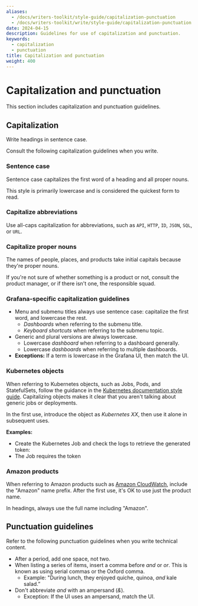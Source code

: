 ```yaml
---
aliases:
  - /docs/writers-toolkit/style-guide/capitalization-punctuation
  - /docs/writers-toolkit/write/style-guide/capitalization-punctuation
date: 2024-04-15
description: Guidelines for use of capitalization and punctuation.
keywords:
  - capitalization
  - punctuation
title: Capitalization and punctuation
weight: 400
---
```


# Capitalization and punctuation

This section includes capitalization and punctuation guidelines.

## Capitalization

Write headings in sentence case.

Consult the following capitalization guidelines when you write.

### Sentence case

Sentence case capitalizes the first word of a heading and all proper nouns.

This style is primarily lowercase and is considered the quickest form to read.

### Capitalize abbreviations

Use all-caps capitalization for abbreviations, such as `API`, `HTTP`, `ID`, `JSON`, `SQL`, or `URL`.

### Capitalize proper nouns

The names of people, places, and products take initial capitals because they're proper nouns.

If you're not sure of whether something is a product or not, consult the product manager, or if there isn't one, the responsible squad.

### Grafana-specific capitalization guidelines

- Menu and submenu titles always use sentence case: capitalize the first word, and lowercase the rest.
  - _Dashboards_ when referring to the submenu title.
  - _Keyboard shortcuts_ when referring to the submenu topic.
- Generic and plural versions are always lowercase.
  - Lowercase _dashboard_ when referring to a dashboard generally.
  - Lowercase _dashboards_ when referring to multiple dashboards.
- **Exceptions:** If a term is lowercase in the Grafana UI, then match the UI.

### Kubernetes objects

When referring to Kubernetes objects, such as Jobs, Pods, and StatefulSets, follow the guidance in the [Kubernetes documentation style guide](https://kubernetes.io/docs/contribute/style/style-guide/#use-upper-camel-case-for-api-objects).
Capitalizing objects makes it clear that you aren't talking about generic jobs or deployments.

In the first use, introduce the object as _Kubernetes XX_, then use it alone in subsequent uses.

**Examples:**

- Create the Kubernetes Job and check the logs to retrieve the generated token:
- The Job requires the token

### Amazon products

When referring to Amazon products such as [Amazon CloudWatch](https://docs.aws.amazon.com/AmazonCloudWatch/latest/monitoring/WhatIsCloudWatch.html), include the "Amazon" name prefix.
After the first use, it's OK to use just the product name.

In headings, always use the full name including "Amazon".

## Punctuation guidelines

Refer to the following punctuation guidelines when you write technical content.

- After a period, add one space, not two.
- When listing a series of items, insert a comma before _and_ or _or_.
  This is known as using serial commas or the Oxford comma.
  - Example: "During lunch, they enjoyed quiche, quinoa, _and_ kale salad.”
- Don't abbreviate _and_ with an ampersand (_&_).
  - Exception: If the UI uses an ampersand, match the UI.
